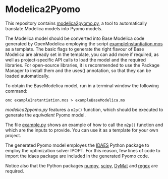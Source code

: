 # Modelica2Pyomo

This repository contains [modelica2pyomo.py](./modelica2pyomo.py), a tool to automatically translate Modelica models into Pyomo models.

The Modelica model should be converted into Base Modelica code generated by OpenModelica employing the script [exampleInstantiation.mos](./exampleInstantiation.mos) as a template. The basic flags to generate the right flavour of Base Modelica are already set in the template, you can add more if required, as well as project-specific API calls to load the model and the required libraries. For open-source libraries, it is recommended to use the Package Manager to install them and the uses() annotation, so that they can be loaded automatically.

To obtain the BaseModelica model, run in a terminal window the following command:

```console
omc exampleInstantiation.mos > exampleBaseModelica.mo
```

*modelica2pyomo.py* features a `m2p()` function, which should be executed to generate the *equivalent* Pyomo model.

The file [example.py](./example.py) shows an example of how to call the `m2p()` function and which are the inputs to provide. You can use it as a template for your own project.

The generated Pyomo model employes the [IDAES](https://idaes-pse.readthedocs.io/en/stable/index.html) Python package to employ the optimization solver IPOPT. For this reason, few lines of code to import the idaes package are included in the generated Pyomo code.

Notice also that the Python packages [numpy](https://numpy.org/), [scipy](https://scipy.org/), [DyMat](https://github.com/jraedler/DyMat) and [regex](https://github.com/mrabarnett/mrab-regex) are required.
